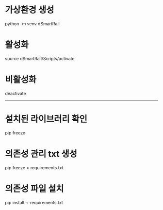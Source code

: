# 가상환경 생성
python -m venv dSmartRail


# 활성화
source dSmartRail/Scripts/activate

# 비활성화
deactivate

----------------------------
# 설치된 라이브러리 확인
pip freeze

# 의존성 관리 txt 생성
pip freeze > requirements.txt

# 의존성 파일 설치
pip install -r requirements.txt

